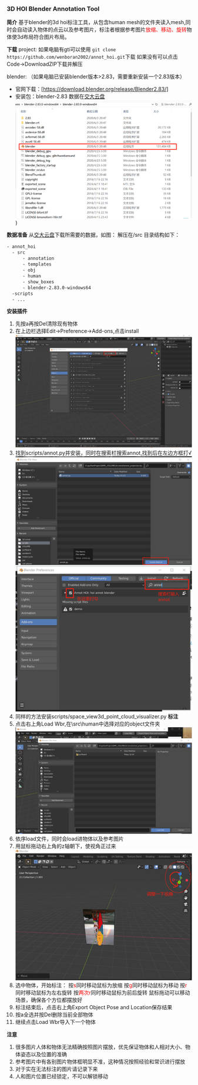 ### 3D HOI Blender Annotation Tool
**简介**
基于blender的3d hoi标注工具，从包含human mesh的文件夹读入mesh,同时会自动读入物体的点云以及参考图片，标注者根据参考图片<font color=red>放缩、移动、旋转</font>物体使3d布局符合图片布局。



**下载** 
project:
如果电脑有gti可以使用
`git clone https://github.com/wenboran2002/annot_hoi.git`下载
如果没有可以点击Code->DownloadZIP下载并解压

blender:
（如果电脑已安装blender版本>2.83，需要重新安装一个2.83版本）
* 官网下载：[https://download.blender.org/release/Blender2.83/]
* 安装包：blender-2.83 数据在[交大云盘](https://jbox.sjtu.edu.cn/l/V1Tlmx)
  ![install](https://github.com/wenboran2002/annot_hoi/blob/main/imgs/install.png))
  
**数据准备**
从[交大云盘](https://jbox.sjtu.edu.cn/l/V1Tlmx)下载所需要的数据，如图：
解压在/src
目录结构如下：
```
- annot_hoi
  - src
      - annotation
      - templates
      - obj
      - human
      - show_boxes
      - blender-2.83.0-windows64
  -scripts
  - ...
```

**安装插件**
1. 先按a再按Del清除现有物体
2. 在上边栏选择Edit->Preference->Add-ons,点击install ![step1](https://github.com/wenboran2002/annot_hoi/blob/main/imgs/step3.png)
3. 找到scripts/annot.py并安装，同时在搜索栏搜索annot,找到后在左边方框打√  ![step1](https://github.com/wenboran2002/annot_hoi/blob/main/imgs/step4.png)
![step1](https://github.com/wenboran2002/annot_hoi/blob/main/imgs/step8.png)
4. 同样的方法安装scripts/space_view3d_point_cloud_visualizer.py
**标注**
1. 点击右上角Load Wbr,在\src\human中选择对应的object文件夹![step1](https://github.com/wenboran2002/annot_hoi/blob/main/imgs/step6.png)
2. 依序load文件，同时会load进物体以及参考图片
3. 用鼠标拖动右上角的z轴朝下，使视角正过来![step1](https://github.com/wenboran2002/annot_hoi/blob/main/imgs/step7.png)
4. 选中物体，开始标注：
   按<font color=red>s</font>同时移动鼠标为放缩
   按<font color=red>g</font>同时移动鼠标为移动
   按<font color=red>r</font>同时移动鼠标为左右旋转
   按<font color=red>两次r</font>同时移动鼠标为前后旋转
   鼠标拖动可以移动场景，确保各个方位都摆放好
5. 标注结束后，点击右上角Export Object Pose and Location保存结果
6. 按a全选并按Del删除当前全部物体
7. 继续点击Load Wbr导入下一个物体

**注意**
1. 很多图片人体和物体无法精确按照图片摆放，优先保证物体和人相对大小、物体姿态以及位置的准确
2. 参考图片中有各别图片物体框明显不准，这种情况按照经验和常识进行摆放
3. 对于实在无法标注的图片请记录下来
4. 人和图片位置已经锁定，不可以解锁移动
